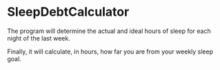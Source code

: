 # SleepDebtCalculator

The program will determine the actual and ideal hours of sleep for each night of the last week.

Finally, it will calculate, in hours, how far you are from your weekly sleep goal. 

